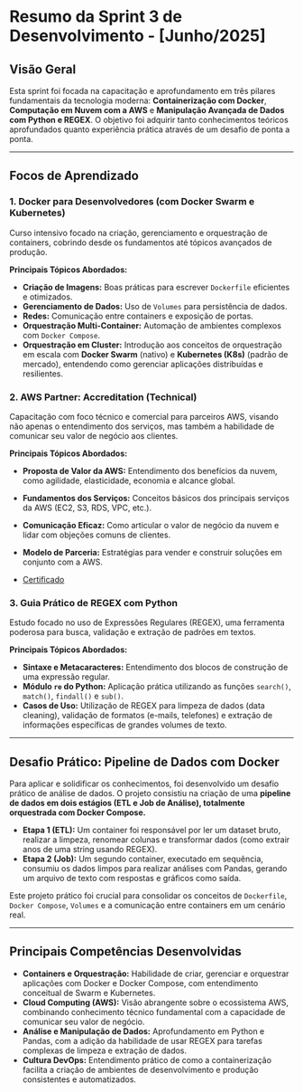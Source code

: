 # Resumo da Sprint 3 de Desenvolvimento - [Junho/2025]

## Visão Geral

Esta sprint foi focada na capacitação e aprofundamento em três pilares fundamentais da tecnologia moderna: **Containerização com Docker**, **Computação em Nuvem com a AWS** e **Manipulação Avançada de Dados com Python e REGEX**. O objetivo foi adquirir tanto conhecimentos teóricos aprofundados quanto experiência prática através de um desafio de ponta a ponta.

---

## Focos de Aprendizado

### 1. Docker para Desenvolvedores (com Docker Swarm e Kubernetes)

Curso intensivo focado na criação, gerenciamento e orquestração de containers, cobrindo desde os fundamentos até tópicos avançados de produção.

**Principais Tópicos Abordados:**
- **Criação de Imagens:** Boas práticas para escrever `Dockerfile` eficientes e otimizados.
- **Gerenciamento de Dados:** Uso de `Volumes` para persistência de dados.
- **Redes:** Comunicação entre containers e exposição de portas.
- **Orquestração Multi-Container:** Automação de ambientes complexos com `Docker Compose`.
- **Orquestração em Cluster:** Introdução aos conceitos de orquestração em escala com **Docker Swarm** (nativo) e **Kubernetes (K8s)** (padrão de mercado), entendendo como gerenciar aplicações distribuídas e resilientes.

### 2. AWS Partner: Accreditation (Technical)

Capacitação com foco técnico e comercial para parceiros AWS, visando não apenas o entendimento dos serviços, mas também a habilidade de comunicar seu valor de negócio aos clientes.

**Principais Tópicos Abordados:**
- **Proposta de Valor da AWS:** Entendimento dos benefícios da nuvem, como agilidade, elasticidade, economia e alcance global.
- **Fundamentos dos Serviços:** Conceitos básicos dos principais serviços da AWS (EC2, S3, RDS, VPC, etc.).
- **Comunicação Eficaz:** Como articular o valor de negócio da nuvem e lidar com objeções comuns de clientes.
- **Modelo de Parceria:** Estratégias para vender e construir soluções em conjunto com a AWS.

- [Certificado](https://www.credly.com/badges/fde28331-8179-46a1-8d94-37956e703496/linked_in?t=syooj0)

### 3. Guia Prático de REGEX com Python

Estudo focado no uso de Expressões Regulares (REGEX), uma ferramenta poderosa para busca, validação e extração de padrões em textos.

**Principais Tópicos Abordados:**
- **Sintaxe e Metacaracteres:** Entendimento dos blocos de construção de uma expressão regular.
- **Módulo `re` do Python:** Aplicação prática utilizando as funções `search()`, `match()`, `findall()` e `sub()`.
- **Casos de Uso:** Utilização de REGEX para limpeza de dados (data cleaning), validação de formatos (e-mails, telefones) e extração de informações específicas de grandes volumes de texto.

---

## Desafio Prático: Pipeline de Dados com Docker

Para aplicar e solidificar os conhecimentos, foi desenvolvido um desafio prático de análise de dados. O projeto consistiu na criação de uma **pipeline de dados em dois estágios (ETL e Job de Análise), totalmente orquestrada com Docker Compose.**

- **Etapa 1 (ETL):** Um container foi responsável por ler um dataset bruto, realizar a limpeza, renomear colunas e transformar dados (como extrair anos de uma string usando REGEX).
- **Etapa 2 (Job):** Um segundo container, executado em sequência, consumiu os dados limpos para realizar análises com Pandas, gerando um arquivo de texto com respostas e gráficos como saída.

Este projeto prático foi crucial para consolidar os conceitos de `Dockerfile`, `Docker Compose`, `Volumes` e a comunicação entre containers em um cenário real.

---

## Principais Competências Desenvolvidas

- **Containers e Orquestração:** Habilidade de criar, gerenciar e orquestrar aplicações com Docker e Docker Compose, com entendimento conceitual de Swarm e Kubernetes.
- **Cloud Computing (AWS):** Visão abrangente sobre o ecossistema AWS, combinando conhecimento técnico fundamental com a capacidade de comunicar seu valor de negócio.
- **Análise e Manipulação de Dados:** Aprofundamento em Python e Pandas, com a adição da habilidade de usar REGEX para tarefas complexas de limpeza e extração de dados.
- **Cultura DevOps:** Entendimento prático de como a containerização facilita a criação de ambientes de desenvolvimento e produção consistentes e automatizados.
